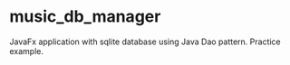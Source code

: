 # music_db_manager

JavaFx application with sqlite database using Java Dao pattern. Practice example.
